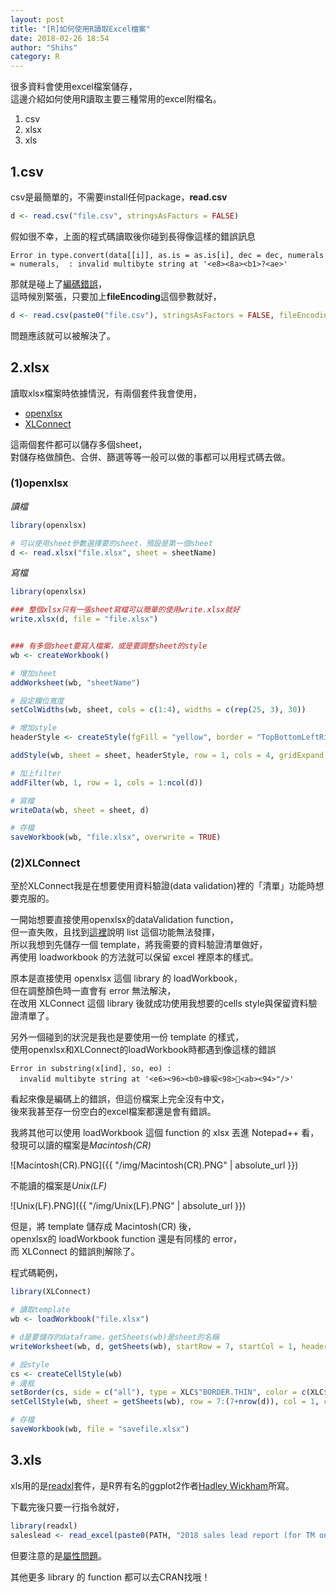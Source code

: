 ```yaml
---
layout: post
title: "[R]如何使用R讀取Excel檔案"
date: 2018-02-26 18:54
author: "Shihs"
category: R
---
```


很多資料會使用excel檔案儲存，<br>
這邊介紹如何使用R讀取主要三種常用的excel附檔名。<br>
1. csv
2. xlsx
3. xls



## **1.csv**<br>
csv是最簡單的，不需要install任何package，**read.csv**

```R
d <- read.csv("file.csv", stringsAsFactors = FALSE) 
```
假如很不幸，上面的程式碼讀取後你碰到長得像這樣的錯誤訊息
```
Error in type.convert(data[[i]], as.is = as.is[i], dec = dec, numerals = numerals,  : invalid multibyte string at '<e8><8a><b1>?<ae>'
```
那就是碰上了[編碼錯誤](https://shihs.github.io/blog/2018/01/17/R-read.csv%E5%87%BA%E7%8F%BE%E7%B7%A8%E7%A2%BC%E9%8C%AF%E8%AA%A4%E8%A8%8A%E6%81%AF/)，<br>
這時候別緊張，只要加上**fileEncoding**這個參數就好，<br>
```R
d <- read.csv(paste0("file.csv"), stringsAsFactors = FALSE, fileEncoding = "UTF-8") 
```
問題應該就可以被解決了。<br>


## **2.xlsx**<br>
讀取xlsx檔案時依據情況，有兩個套件我會使用，<br>
- [openxlsx](https://cran.r-project.org/web/packages/openxlsx/openxlsx.pdf)<br>
- [XLConnect](https://cran.r-project.org/web/packages/XLConnect/XLConnect.pdf)<br>

這兩個套件都可以儲存多個sheet，<br>
對儲存格做顏色、合併、篩選等等一般可以做的事都可以用程式碼去做。


### **(1)openxlsx**

*讀檔*
```R
library(openxlsx)

# 可以使用sheet參數選擇要的sheet，預設是第一個sheet
d <- read.xlsx("file.xlsx", sheet = sheetName)
```

*寫檔*
```R
library(openxlsx)

### 整個xlsx只有一張sheet寫檔可以簡單的使用write.xlsx就好
write.xlsx(d, file = "file.xlsx")


### 有多個sheet要寫入檔案，或是要調整sheet的style
wb <- createWorkbook()

# 增加sheet
addWorksheet(wb, "sheetName")

# 設定欄位寬度
setColWidths(wb, sheet, cols = c(1:4), widths = c(rep(25, 3), 30))

# 增加style
headerStyle <- createStyle(fgFill = "yellow", border = "TopBottomLeftRight", halign = "center", textDecoration = "bold", fontSize = 12)

addStyle(wb, sheet = sheet, headerStyle, row = 1, cols = 4, gridExpand = TRUE, stack = TRUE)

# 加上filter
addFilter(wb, 1, row = 1, cols = 1:ncol(d))

# 寫檔
writeData(wb, sheet = sheet, d)

# 存檔
saveWorkbook(wb, "file.xlsx", overwrite = TRUE)
```

### **(2)XLConnect**<br>
至於XLConnect我是在想要使用資料驗證(data validation)裡的「清單」功能時想要克服的。

一開始想要直接使用openxlsx的dataValidation function，<br>
但一直失敗，且找到[這裡](https://rdrr.io/cran/openxlsx/man/dataValidation.html)說明 list 這個功能無法發揮，<br>
所以我想到先儲存一個 template，將我需要的資料驗證清單做好，<br>
再使用 loadworkbook 的方法就可以保留 excel 裡原本的樣式。

原本是直接使用 openxlsx 這個 library 的 loadWorkbook，<br>
但在調整顏色時一直會有 error 無法解決，<br>
在改用 XLConnect 這個 library 後就成功使用我想要的cells style與保留資料驗證清單了。<br>

另外一個碰到的狀況是我也是要使用一份 template 的樣式，<br>
使用openxlsx和XLConnect的loadWorkbook時都遇到像這樣的錯誤

```
Error in substring(x[ind], so, eo) : 
  invalid multibyte string at '<e6><96><b0>蝝唳<98><ab><94>"/>'
```

看起來像是編碼上的錯誤，但這份檔案上完全沒有中文，<br>
後來我甚至存一份空白的excel檔案都還是會有錯誤。

我將其他可以使用 loadWorkbook 這個 function 的 xlsx 丟進 Notepad++ 看，<br>
發現可以讀的檔案是*Macintosh(CR)*

![Macintosh(CR).PNG]({{ "/img/Macintosh(CR).PNG" | absolute_url }})

不能讀的檔案是*Unix(LF)*

![Unix(LF).PNG]({{ "/img/Unix(LF).PNG" | absolute_url }})

但是，將 template 儲存成 Macintosh(CR) 後，<br>
openxlsx的 loadWorkbook function 還是有同樣的 error，<br>
而 XLConnect 的錯誤則解除了。

程式碼範例，<br>
```R
library(XLConnect)

# 讀取template
wb <- loadWorkbook("file.xlsx")

# d是要儲存的dataframe，getSheets(wb)是sheet的名稱
writeWorksheet(wb, d, getSheets(wb), startRow = 7, startCol = 1, header = FALSE)

# 設style
cs <- createCellStyle(wb)
# 邊框
setBorder(cs, side = c("all"), type = XLC$"BORDER.THIN", color = c(XLC$"COLOR.BLACK"))
setCellStyle(wb, sheet = getSheets(wb), row = 7:(7+nrow(d)), col = 1, cellstyle = cs)

# 存檔
saveWorkbook(wb, file = "savefile.xlsx")

```




## 3.xls<br>
xls用的是[readxl](https://cran.r-project.org/web/packages/readxl/readxl.pdf)套件，是R界有名的ggplot2作者[Hadley Wickham](http://hadley.nz/)所寫。<br>

下載完後只要一行指令就好，
```R
library(readxl)
saleslead <- read_excel(paste0(PATH, "2018 sales lead report (for TM only).xls"), sheet = "Raw Data")
```
但要注意的是[屬性問題](http://readxl.tidyverse.org/articles/cell-and-column-types.html#excel-types-r-types-col_types)。


其他更多 library 的 function 都可以去CRAN找哦！
